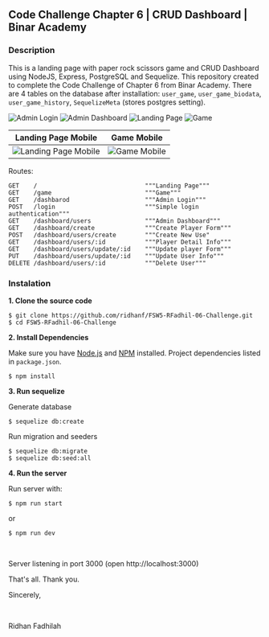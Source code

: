 ## Code Challenge Chapter 6 | CRUD Dashboard | Binar Academy

### Description

This is a landing page with paper rock scissors game and CRUD Dashboard using NodeJS, Express, PostgreSQL and Sequelize. This repository created to complete the Code Challenge of Chapter 6 from Binar Academy. There are 4 tables on the database after installation: `user_game`, `user_game_biodata`, `user_game_history`, `SequelizeMeta` (stores postgres setting).

![Admin Login](https://github.com/ridhanf/FSW5-RFadhil-06-Challenge/blob/feature/dashboard/preview/admin-login.png?raw=true)
![Admin Dashboard](https://github.com/ridhanf/FSW5-RFadhil-06-Challenge/blob/feature/dashboard/preview/admin-dashboard.png?raw=true)
![Landing Page](https://github.com/ridhanf/FSW5-RFadhil-06-Challenge/blob/feature/dashboard/preview/landing-page.png?raw=true)
![Game](https://github.com/ridhanf/FSW5-RFadhil-06-Challenge/blob/feature/dashboard/preview/game.png?raw=true)

Landing Page Mobile        |  Game Mobile
:-------------------------:|:-------------------------:
![Landing Page Mobile](https://github.com/ridhanf/FSW5-RFadhil-06-Challenge/blob/feature/dashboard/preview/landing-page-mobile.png?raw=true)  |  ![Game Mobile](https://github.com/ridhanf/FSW5-RFadhil-06-Challenge/blob/feature/dashboard/preview/game-mobile.png?raw=true)

Routes:

```
GET    /                              """Landing Page"""
GET    /game                          """Game"""
GET    /dashbarod                     """Admin Login"""
POST   /login                         """Simple login authentication"""
GET    /dashboard/users               """Admin Dashboard"""
GET    /dashboard/create              """Create Player Form"""
POST   /dashboard/users/create        """Create New Use"
GET    /dashboard/users/:id           """Player Detail Info"""
GET    /dashboard/users/update/:id    """Update player Form"""
PUT    /dashboard/users/update/:id    """Update User Info"""
DELETE /dashboard/users/:id           """Delete User"""
```


### Instalation

**1. Clone the source code**

```
$ git clone https://github.com/ridhanf/FSW5-RFadhil-06-Challenge.git
$ cd FSW5-RFadhil-06-Challenge
```

**2. Install Dependencies**

Make sure you have [Node.js](https://nodejs.org/) and [NPM](https://www.npmjs.com/) installed. Project dependencies listed in `package.json`.

```
$ npm install
```

**3. Run sequelize**

Generate database

```
$ sequelize db:create
```

Run migration and seeders

```
$ sequelize db:migrate
$ sequelize db:seed:all
```

**4. Run the server**

Run server with:

```
$ npm run start
```

or

```
$ npm run dev
```

&nbsp;

Server listening in port 3000 (open http://localhost:3000)

That's all. Thank you.


Sincerely,

&nbsp;

Ridhan Fadhilah